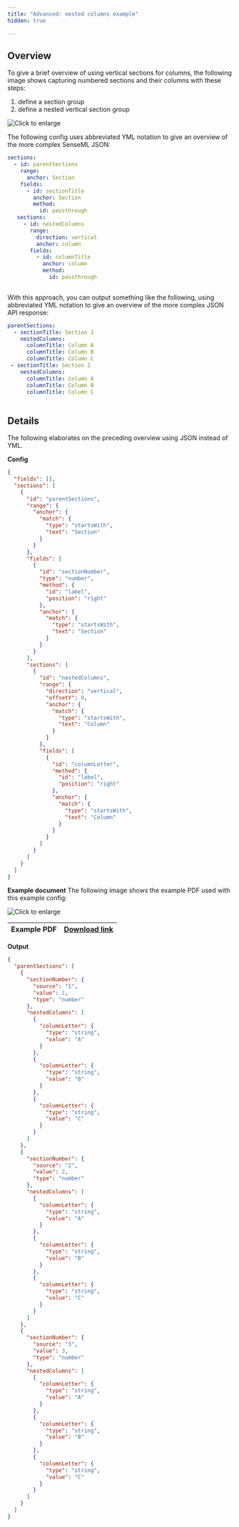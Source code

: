 ```yaml
---
title: "Advanced: nested columns example"
hidden: true

---
```


Overview
-----

To give a brief overview of using vertical sections for columns, the following image shows capturing numbered sections and their columns with these steps:

1. define a section group
2. define a nested vertical section  group

![Click to enlarge](https://raw.githubusercontent.com/sensible-hq/sensible-docs/main/readme-sync/assets/v0/images/final/vertical_sections_col_sect.png)

The following config uses abbreviated YML notation to give an overview of the more complex SenseML JSON: 

```yml
sections:
  - id: parentSections
    range:
      anchor: Section
    fields:
      - id: sectionTitle
        anchor: Section
        method:
          id: passthrough
   sections:
     - id: nestedColumns
       range:
         direction: vertical
         anchor: column
       fields:
         - id: columnTitle
           anchor: column
           method:
             id: passthrough    
      
```

With this approach, you can output something like the following, using abbreviated YML notation to give an overview of the more complex JSON API response:

```yml
parentSections:
  - sectionTitle: Section 1
    nestedColumns:
      columnTitle: Column A
      columnTitle: Column B
      columnTitle: Column C
 - sectionTitle: Section 2
    nestedColumns:
      columnTitle: Column A
      columnTitle: Column B
      columnTitle: Column C  
   
```

Details
----
The following elaborates on the preceding overview using JSON instead of YML.

**Config**

```json
{
  "fields": [],
  "sections": [
    {
      "id": "parentSections",
      "range": {
        "anchor": {
          "match": {
            "type": "startsWith",
            "text": "Section"
          }
        }
      },
      "fields": [
        {
          "id": "sectionNumber",
          "type": "number",
          "method": {
            "id": "label",
            "position": "right"
          },
          "anchor": {
            "match": {
              "type": "startsWith",
              "text": "Section"
            }
          }
        }
      ],
      "sections": [
        {
          "id": "nestedColumns",
          "range": {
            "direction": "vertical",
            "offsetY": 0,
            "anchor": {
              "match": {
                "type": "startsWith",
                "text": "Column"
              }
            }
          },
          "fields": [
            {
              "id": "columnLetter",
              "method": {
                "id": "label",
                "position": "right"
              },
              "anchor": {
                "match": {
                  "type": "startsWith",
                  "text": "Column"
                }
              }
            }
          ]
        }
      ]
    }
  ]
}
```

**Example document**
The following image shows the example PDF used with this example config:

![Click to enlarge](https://raw.githubusercontent.com/sensible-hq/sensible-docs/main/readme-sync/assets/v0/images/final/vertical_sections_col_sect_1.png)

| Example PDF | [Download link](https://raw.githubusercontent.com/sensible-hq/sensible-docs/main/readme-sync/assets/v0/pdfs/vertical_sections_col_section.pdf) |
| ----------- | ------------------------------------------------------------ |

**Output**

```json
{
  "parentSections": [
    {
      "sectionNumber": {
        "source": "1",
        "value": 1,
        "type": "number"
      },
      "nestedColumns": [
        {
          "columnLetter": {
            "type": "string",
            "value": "A"
          }
        },
        {
          "columnLetter": {
            "type": "string",
            "value": "B"
          }
        },
        {
          "columnLetter": {
            "type": "string",
            "value": "C"
          }
        }
      ]
    },
    {
      "sectionNumber": {
        "source": "2",
        "value": 2,
        "type": "number"
      },
      "nestedColumns": [
        {
          "columnLetter": {
            "type": "string",
            "value": "A"
          }
        },
        {
          "columnLetter": {
            "type": "string",
            "value": "B"
          }
        },
        {
          "columnLetter": {
            "type": "string",
            "value": "C"
          }
        }
      ]
    },
    {
      "sectionNumber": {
        "source": "3",
        "value": 3,
        "type": "number"
      },
      "nestedColumns": [
        {
          "columnLetter": {
            "type": "string",
            "value": "A"
          }
        },
        {
          "columnLetter": {
            "type": "string",
            "value": "B"
          }
        },
        {
          "columnLetter": {
            "type": "string",
            "value": "C"
          }
        }
      ]
    }
  ]
}
```

